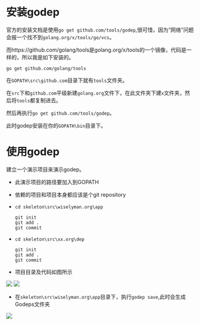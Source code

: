 # 安装godep

官方的安装文档是使用`go get github.com/tools/godep`,很可惜，因为“网络”问题会报一个找不到`golang.org/x/tools/go/vcs`。

而https://github.com/golang/tools是golang.org/x/tools的一个镜像，代码是一样的，所以我是如下安装的。

```
go get github.com/golang/tools
```

在`GOPATH\src\github.com`目录下就有`tools`文件夹。

在`src`下和`github.com`平级新建`golang.org`文件下，在此文件夹下建`x`文件夹，然后将`tools`都复制进去。

然后再执行`go get github.com/tools/godep`。

此时godep安装在你的`GOPATH\bin`目录下。


# 使用godep

建立一个演示项目来演示godep。

- 此演示项目的路径要加入到GOPATH

- 依赖的项目和项目本身都应该是个git repository

 - `cd skeleton\src\wiselyman.org\app` 
  
    ```
	git init 
	git add .
	git commit
    ```
 - `cd skeleton\src\xx.org\dep` 
  
    ```
	git init
	git add .   
	git commit   
    ```
- 项目目录及代码如图所示    

![](https://raw.githubusercontent.com/wiselyman/study/master/go/resources/godep-main.jpg)
![](https://raw.githubusercontent.com/wiselyman/study/master/go/resources/godep-external.jpg)



- 在`skeleton\src\wiselyman.org\app`目录下，执行`godep save`,此时会生成Godeps文件夹

![](https://raw.githubusercontent.com/wiselyman/study/master/go/resources/godep-Godeps.jpg)





